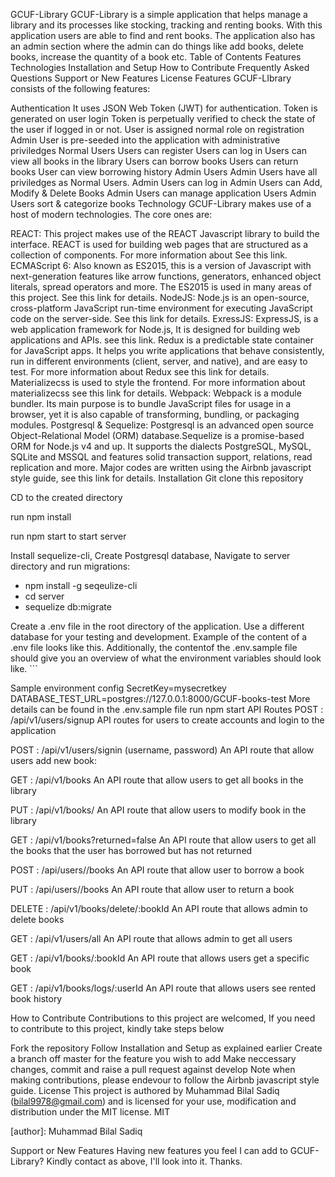 
GCUF-Library
GCUF-Library is a simple application that helps manage a library and its processes like stocking, tracking and renting books. With this application users are able to find and rent books. The application also has an admin section where the admin can do things like add books, delete books, increase the quantity of a book etc.
Table of Contents
Features
Technologies
Installation and Setup
How to Contribute
Frequently Asked Questions
Support or New Features
License
Features
GCUF-LIbrary consists of the following features:

Authentication
It uses JSON Web Token (JWT) for authentication.
Token is generated on user login
Token is perpetually verified to check the state of the user if logged in or not.
User is assigned normal role on registration
Admin User is pre-seeded into the application with administrative priviledges
Normal Users
Users can register
Users can log in
Users can view all books in the library
Users can borrow books
Users can return books
User can view borrowing history
Admin Users
Admin Users have all priviledges as Normal Users.
Admin Users can log in
Admin Users can Add, Modify & Delete Books
Admin Users can manage application Users
Admin Users sort & categorize books
Technology
GCUF-Library makes use of a host of modern technologies. The core ones are:

REACT: This project makes use of the REACT Javascript library to build the interface. REACT is used for building web pages that are structured as a collection of components. For more information about See this link.
ECMAScript 6: Also known as ES2015, this is a version of Javascript with next-generation features like arrow functions, generators, enhanced object literals, spread operators and more. The ES2015 is used in many areas of this project. See this link for details.
NodeJS: Node.js is an open-source, cross-platform JavaScript run-time environment for executing JavaScript code on the server-side. See this link for details.
ExressJS: ExpressJS, is a web application framework for Node.js, It is designed for building web applications and APIs. see this link.
Redux is a predictable state container for JavaScript apps. It helps you write applications that behave consistently, run in different environments (client, server, and native), and are easy to test. For more information about Redux see this link for details.
Materializecss is used to style the frontend. For more information about materializecss see this link for details.
Webpack: Webpack is a module bundler. Its main purpose is to bundle JavaScript files for usage in a browser, yet it is also capable of transforming, bundling, or packaging modules.
Postgresql & Sequelize: Postgresql is an advanced open source Object-Relational Model (ORM) database.Sequelize is a promise-based ORM for Node.js v4 and up. It supports the dialects PostgreSQL, MySQL, SQLite and MSSQL and features solid transaction support, relations, read replication and more.
Major codes are written using the Airbnb javascript style guide, see this link for details.
Installation
Git clone this repository

CD to the created directory

run npm install

run npm start to start server

Install sequelize-cli, Create Postgresql database, Navigate to server directory and run migrations:

- npm install -g seqeulize-cli
- cd server
- sequelize db:migrate


Create a .env file in the root directory of the application. Use a different database for your testing and development. Example of the content of a .env file looks like this. Additionally, the contentof the .env.sample file should give you an overview of what the environment variables should look like. ```

Sample environment config
SecretKey=mysecretkey
DATABASE_TEST_URL=postgres://127.0.0.1:8000/GCUF-books-test
More details can be found in the .env.sample file
run npm start
API Routes
POST : /api/v1/users/signup API routes for users to create accounts and login to the application

POST : /api/v1/users/signin (username, password) An API route that allow users add new book:

GET : /api/v1/books An API route that allow users to get all books in the library

PUT : /api/v1/books/ An API route that allow users to modify book in the library

GET : /api/v1/books?returned=false An API route that allow users to get all the books that the user has borrowed but has not returned

POST : /api/users/<userId>/books An API route that allow user to borrow a book

PUT : /api/users/<userId>/books An API route that allow user to return a book

DELETE : /api/v1/books/delete/:bookId An API route that allows admin to delete books

GET : /api/v1/users/all An API route that allows admin to get all users

GET : /api/v1/books/:bookId An API route that allows users get a specific book

GET : /api/v1/books/logs/:userId An API route that allows users see rented book history

How to Contribute
Contributions to this project are welcomed, If you need to contribute to this project, kindly take steps below

Fork the repository
Follow Installation and Setup as explained earlier
Create a branch off master for the feature you wish to add
Make neccessary changes, commit and raise a pull request against develop Note when making contributions, please endevour to follow the Airbnb javascript style guide.
License
This project is authored by Muhammad Bilal Sadiq (bilal9978@gmail.com) and is licensed for your use, modification and distribution under the MIT license. MIT

[author]: Muhammad Bilal Sadiq

Support or New Features
Having new features you feel I can add to GCUF-Library? Kindly contact as above, I'll look into it. Thanks.
